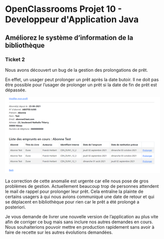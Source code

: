 # OpenClassrooms Projet 10 - Developpeur d'Application Java #

## Améliorez le système d’information de la bibliothèque ##

### Ticket 2 ###

Nous avons découvert un bug de la gestion des prolongations de prêt. 

En effet, un usager peut prolonger un prêt après la date butoir. Il ne doit pas être possible pour l’usager de prolonger
un prêt si la date de fin de prêt est dépassée.

![img.png](.README_images/bug-prolongation.png)

La correction de cette anomalie est urgente car elle nous pose de gros problèmes de gestion. Actuellement beaucoup trop 
de personnes attendent le mail de rappel pour prolonger leur prêt. Cela entraîne la plainte de certains usagers à qui 
nous avions communiqué une date de retour et qui se déplacent en bibliothèque pour rien car le prêt a été prolongé a 
posteriori.

Je vous demande de livrer une nouvelle version de l’application au plus vite afin de corriger ce bug mais sans inclure 
nos autres demandes en cours. Nous souhaiterions pouvoir mettre en production rapidement sans avoir à faire de recette
sur les autres évolutions demandées.
